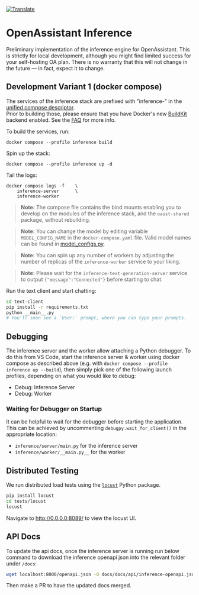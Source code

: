 <a href="https://github-com.translate.goog/LAION-AI/Open-Assistant/blob/main/inference/README.md?_x_tr_sl=auto&_x_tr_tl=en&_x_tr_hl=en&_x_tr_pto=wapp">![Translate](https://img.shields.io/badge/Translate-blue)</a>

# OpenAssistant Inference

Preliminary implementation of the inference engine for OpenAssistant. This is
strictly for local development, although you might find limited success for your
self-hosting OA plan. There is no warranty that this will not change in the
future — in fact, expect it to change.

## Development Variant 1 (docker compose)

The services of the inference stack are prefixed with "inference-" in the
[unified compose descriptor](../docker-compose.yaml). <br/> Prior to building
those, please ensure that you have Docker's new
[BuildKit](https://docs.docker.com/build/buildkit/) backend enabled. See the
[FAQ](https://projects.laion.ai/Open-Assistant/docs/faq#enable-dockers-buildkit-backend)
for more info.

To build the services, run:

```shell
docker compose --profile inference build
```

Spin up the stack:

```shell
docker compose --profile inference up -d
```

Tail the logs:

```shell
docker compose logs -f    \
    inference-server      \
    inference-worker

```

> **Note:** The compose file contains the bind mounts enabling you to develop on
> the modules of the inference stack, and the `oasst-shared` package, without
> rebuilding.

> **Note:** You can change the model by editing variable `MODEL_CONFIG_NAME` in
> the `docker-compose.yaml` file. Valid model names can be found in
> [model_configs.py](../oasst-shared/oasst_shared/model_configs.py).

> **Note:** You can spin up any number of workers by adjusting the number of
> replicas of the `inference-worker` service to your liking.

> **Note:** Please wait for the `inference-text-generation-server` service to
> output `{"message":"Connected"}` before starting to chat.

Run the text client and start chatting:

```bash
cd text-client
pip install -r requirements.txt
python __main__.py
# You'll soon see a `User:` prompt, where you can type your prompts.
```

## Debugging

The inference server and the worker allow attaching a Python debugger. To do
this from VS Code, start the inference server & worker using docker compose as
described above (e.g. with `docker compose --profile inference up --build`),
then simply pick one of the following launch profiles, depending on what you
would like to debug:

- Debug: Inference Server
- Debug: Worker

### Waiting for Debugger on Startup

It can be helpful to wait for the debugger before starting the application. This
can be achieved by uncommenting `debugpy.wait_for_client()` in the appropriate
location:

- `inference/server/main.py` for the inference server
- `inference/worker/__main.py__` for the worker

## Distributed Testing

We run distributed load tests using the
[`locust`](https://github.com/locustio/locust) Python package.

```bash
pip install locust
cd tests/locust
locust
```

Navigate to http://0.0.0.0:8089/ to view the locust UI.

## API Docs

To update the api docs, once the inference server is running run below command
to download the inference openapi json into the relevant folder under `/docs`:

```bash
wget localhost:8000/openapi.json -O docs/docs/api/inference-openapi.json
```

Then make a PR to have the updated docs merged.
